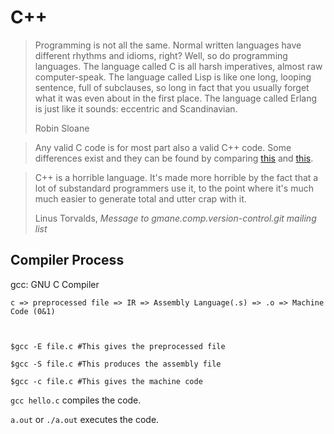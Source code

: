 # C++

 <div class="epigraph">
<blockquote><p>Programming is not all the same. Normal written languages have different rhythms and idioms, right? Well, so do programming languages. The language called C is all harsh imperatives, almost raw computer-speak. The language called Lisp is like one long, looping sentence, full of subclauses, so long in fact that you usually forget what it was even about in the first place. The language called Erlang is just like it sounds: eccentric and Scandinavian. </p>
<footer>Robin Sloane</footer></blockquote>
</div>

> Any valid C code is for most part also a valid C++ code. Some differences exist and they can be found by comparing [this](https://devdocs.io/cpp/) and [this](https://devdocs.io/c/).

<div class="epigraph">
<blockquote><p>C++ is a horrible language. It's made more horrible by the fact that a lot of substandard programmers use it, to the point where it's much much easier to generate total and utter crap with it. </p>
<footer>Linus Torvalds, <cite>Message to gmane.comp.version-control.git mailing list</cite></footer></blockquote>
</div>

## Compiler Process

gcc: GNU C Compiler

    c => preprocessed file => IR => Assembly Language(.s) => .o => Machine Code (0&1)



    $gcc -E file.c #This gives the preprocessed file

    $gcc -S file.c #This produces the assembly file

    $gcc -c file.c #This gives the machine code

`gcc hello.c` compiles the code.

`a.out` or `./a.out` executes the code.
